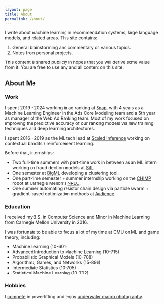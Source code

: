```yaml
---
layout: page
title: About
permalink: /about/
---
```


I write about machine learning in recommendation systems, large language models, and related areas. This site contains:
1. General brainstorming and commentary on various topics.
2. Notes from personal projects.

This content is shared publicly in hopes that you will derive some value from it.  You are free to use any and all content on this site.

## About Me
### Work
I spent 2019 - 2024 working in ad ranking at [Snap](https://eng.snap.com/machine-learning-snap-ad-ranking?lang=en-US), with 4 years as a Machine Learning Engineer in the Ads Core Modeling team and a 5th year as manager of the Web Ad Ranking team. Most of my work focused on improving the predictive accuracy of our ranking models via new training techniques and deep learning architectures.

I spent 2016 - 2019 as the ML tech lead at [Scaled Inference](https://techcrunch.com/2014/07/29/scaled-inference-2/) working on contextual bandits / reinforcement learning.

Before that, internships:
- Two full-time summers with part-time work in between as an ML intern working on fraud dection models at [Sift](https://sift.com/).
- One semester at [BigML](https://bigml.com/) developing a clustering tool.
- One part-time semester + summer internship working on the [CHIMP](https://www.cmu.edu/news/stories/archives/2015/june/CHIMP-finishes-third.html) robot at Carnegie Mellon's [NREC](https://www.nrec.ri.cmu.edu/).
- One summer automating resistor chain design via particle swarm + gradient-based optimization methods at [Audience](https://en.wikipedia.org/wiki/Audience_(company)).

### Education
I received my B.S. in Computer Science and Minor in Machine Learning from Carnegie Mellon University in 2016.

I was fortunate to be able to focus a lot of my time at CMU on ML and game theory, including:
- Machine Learning (10-601)
- Advanced Introduction to Machine Learning (10-715)
- Probabilistic Graphical Models (10-708)
- Algorithms, Games, and Networks (15-896)
- Intermediate Statistics (10-705)
- Statistical Machine Learning (10-702)

### Hobbies

I [compete](https://www.openpowerlifting.org/u/joeyrobinson) in powerlifting and enjoy [underwater macro photography](https://adobe.ly/3H7IWmw).